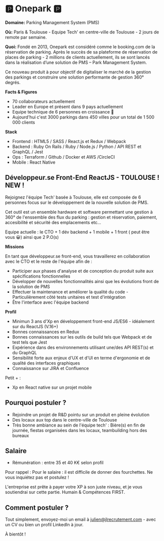 # 🅿️ Onepark 🅿️

**Domaine:** Parking Management System (PMS) 

**Où:** Paris & Toulouse - Equipe Tech' en centre-ville de Toulouse - 2 jours de remote par semaine. 

**Quoi:**
Fondé en 2013, Onepark est considéré comme le booking.com de la réservation de parking. Après le succès de sa plateforme de réservation de places de parking - 2 millions de clients actuellement, ils se sont lancés dans la réalisation d’une solution de PMS – Park Management System. 

Ce nouveau produit à pour objectif de digitaliser le marché de la gestion des parkings et construire une solution performante de gestion 360° degrés. 

**Facts & Figures**

* 70 collaborateurs actuellement 
* Leader en Europe et présent dans 9 pays actuellement
* Equipe technique de 6 personnes en croissance 🚀
* Aujourd'hui c'est 3000 parkings dans 450 villes pour un total de 1 500 000 clients

**Stack**

* Frontend : HTML5 / SASS / React.js et Redux / Webpack 
* Backend : Ruby On Rails / Ruby / Node.js / Python / API REST et GraphQL / Jest
* Ops : Terraform / Github / Docker et AWS /CircleCI 
* Mobile : React Native


## Développeur.se Front-End ReactJS - TOULOUSE ! NEW ! 

Rejoignez l'équipe Tech' basée à Toulouse, elle est composée de 6 personnes focus sur le développement de la nouvelle solution de PMS. 

Cet outil est un ensemble hardware et software permettant une gestion à 360° de l'enssemble des flux du parking : gestion et réservation, paiement, accesibilité et sécurité des emplacements etc... 

Equipe actuelle : le CTO + 1 dév backend + 1 mobile + 1 front ( peut être vous 😀) ainsi que 2 P.O(s) 

**Missions**

En tant que développeur.se front-end, vous travaillerez en collaboration avec le CTO et le reste de l'équipe afin de : 

* Participer aux phases d'analyse et de conception du produit suite aux spécifications fonctionnelles 
* Développer de nouvelles fonctionnalités ainsi que les évolutions front de la solution de PMS
* Effectuer la maintenance et améliorer la qualité du code - Particulièrement côté tests unitaires et test d'intégration
* Être l'interface avec l'équipe backend

**Profil**

* Minimun 3 ans d'Xp en développement front-end JS/ES6 - idéalement sur du ReactJS (V.16+) 
* Bonnes connaissances en Redux 
* Bonnes connaissances sur les outils de build tels que Webpack et de test tels que Jest
* Expérience dans des environnements utilisant une/des API REST(s) et du GraphQL
* Sensibilité forte aux enjeux d'UX et d'UI en terme d'ergonomie et de qualité des interfaces graphiques 
* Connaissance sur JIRA et Confluence

Petit + : 
* Xp en React native sur un projet mobile


## Pourquoi postuler ?

* Rejoindre un projet de R&D pointu sur un produit en pleine évolution 
* Des locaux aux top dans le centre-ville de Toulouse
* Très bonne ambiance au sein de l'équipe tech' :  Bière(s) en fin de journée, fiestas organisées dans les locaux, teambuilding hors des bureaux


## Salaire 

* Rémunération : entre 35 et 40 K€ selon profil

Pour rappel : Pour le salaire : il est difficile de donner des fourchettes. Ne vous inquiétez pas et postulez !

L'entreprise est prête à payer votre XP à son juste niveau, et je vous soutiendrai sur cette partie. Humain & Compétences FIRST.


## Comment postuler ? 

Tout simplement, envoyez-moi un email à julien@jlrecrutement.com - avec un CV ou bien un profil LinkedIn à jour. 

À bientôt !
